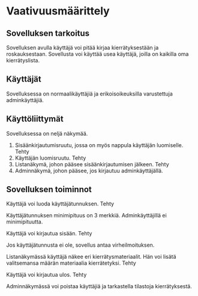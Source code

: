 # Vaativuusmäärittely

## Sovelluksen tarkoitus

Sovelluksen avulla käyttäjä voi pitää kirjaa kierrätyksestään ja roskauksestaan. Sovellusta voi käyttää usea käyttäjä, joilla on kaikilla oma kierrätyslista.

## Käyttäjät

Sovelluksessa on normaalikäyttäjiä ja erikoisoikeuksilla varustettuja adminkäyttäjiä.

## Käyttöliittymät

Sovelluksessa on neljä näkymää. 
1. Sisäänkirjautumisruutu, jossa on myös nappula käyttäjän luomiselle. Tehty
2. Käyttäjän luomisruutu. Tehty
3. Listanäkymä, johon pääsee sisäänkirjautumisen jälkeen. Tehty
4. Adminnäkymä, johon pääsee, jos kirjautuu adminkäyttäjällä.

## Sovelluksen toiminnot
Käyttäjä voi luoda käyttäjätunnuksen. Tehty

Käyttäjätunnuksen minimipituus on 3 merkkiä. Adminkäyttäjillä ei minimipituutta.

Käyttäjä voi kirjautua sisään. Tehty

Jos käyttäjätunnusta ei ole, sovellus antaa virheilmoituksen.

Listanäkymässä käyttäjä näkee eri kierrätysmateriaalit. Hän voi lisätä valitsemansa määrän materiaalia kierrätetyksi. Tehty

Käyttäjä voi kirjautua ulos. Tehty

Adminnäkymässä voi poistaa käyttäjiä ja tarkastella tilastoja kierrätyksestä.

